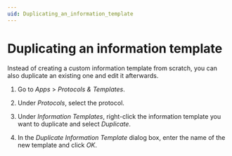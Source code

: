 ```yaml
---
uid: Duplicating_an_information_template
---
```


# Duplicating an information template

Instead of creating a custom information template from scratch, you can also duplicate an existing one and edit it afterwards.

1. Go to *Apps* > *Protocols & Templates*.

1. Under *Protocols*, select the protocol.

1. Under *Information Templates*, right-click the information template you want to duplicate and select *Duplicate*.

1. In the *Duplicate Information Template* dialog box, enter the name of the new template and click *OK*.
